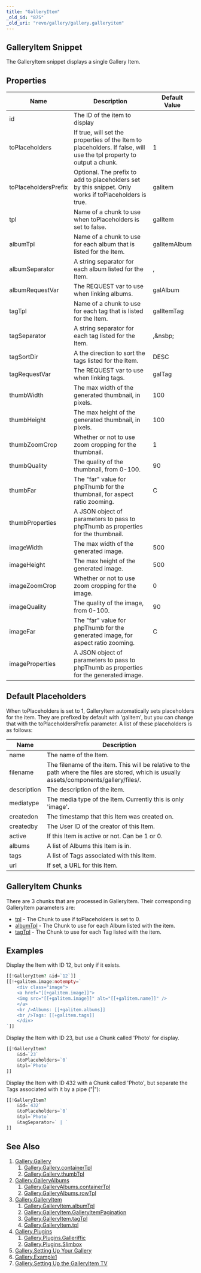 ```yaml
---
title: "GalleryItem"
_old_id: "875"
_old_uri: "revo/gallery/gallery.galleryitem"
---
```


## GalleryItem Snippet

The GalleryItem snippet displays a single Gallery Item.

## Properties

| Name                 | Description                                                                                                          | Default Value |
| -------------------- | -------------------------------------------------------------------------------------------------------------------- | ------------- |
| id                   | The ID of the item to display                                                                                        |               |
| toPlaceholders       | If true, will set the properties of the Item to placeholders. If false, will use the tpl property to output a chunk. | 1             |
| toPlaceholdersPrefix | Optional. The prefix to add to placeholders set by this snippet. Only works if toPlaceholders is true.               | galitem       |
| tpl                  | Name of a chunk to use when toPlaceholders is set to false.                                                          | galItem       |
| albumTpl             | Name of a chunk to use for each album that is listed for the Item.                                                   | galItemAlbum  |
| albumSeparator       | A string separator for each album listed for the Item.                                                               | ,             |
| albumRequestVar      | The REQUEST var to use when linking albums.                                                                          | galAlbum      |
| tagTpl               | Name of a chunk to use for each tag that is listed for the Item.                                                     | galItemTag    |
| tagSeparator         | A string separator for each tag listed for the Item.                                                                 | ,&nsbp;       |
| tagSortDir           | A the direction to sort the tags listed for the Item.                                                                | DESC          |
| tagRequestVar        | The REQUEST var to use when linking tags.                                                                            | galTag        |
| thumbWidth           | The max width of the generated thumbnail, in pixels.                                                                 | 100           |
| thumbHeight          | The max height of the generated thumbnail, in pixels.                                                                | 100           |
| thumbZoomCrop        | Whether or not to use zoom cropping for the thumbnail.                                                               | 1             |
| thumbQuality         | The quality of the thumbnail, from 0-100.                                                                            | 90            |
| thumbFar             | The "far" value for phpThumb for the thumbnail, for aspect ratio zooming.                                            | C             |
| thumbProperties      | A JSON object of parameters to pass to phpThumb as properties for the thumbnail.                                     |               |
| imageWidth           | The max width of the generated image.                                                                                | 500           |
| imageHeight          | The max height of the generated image.                                                                               | 500           |
| imageZoomCrop        | Whether or not to use zoom cropping for the image.                                                                   | 0             |
| imageQuality         | The quality of the image, from 0-100.                                                                                | 90            |
| imageFar             | The "far" value for phpThumb for the generated image, for aspect ratio zooming.                                      | C             |
| imageProperties      | A JSON object of parameters to pass to phpThumb as properties for the generated image.                               |               |

## Default Placeholders

When toPlaceholders is set to 1, GalleryItem automatically sets placeholders for the item. They are prefixed by default with 'galitem', but you can change that with the toPlaceholdersPrefix parameter. A list of these placeholders is as follows:

| Name        | Description                                                                                                                                |
| ----------- | ------------------------------------------------------------------------------------------------------------------------------------------ |
| name        | The name of the Item.                                                                                                                      |
| filename    | The filename of the item. This will be relative to the path where the files are stored, which is usually assets/components/gallery/files/. |
| description | The description of the item.                                                                                                               |
| mediatype   | The media type of the Item. Currently this is only 'image'.                                                                                |
| createdon   | The timestamp that this Item was created on.                                                                                               |
| createdby   | The User ID of the creator of this Item.                                                                                                   |
| active      | If this Item is active or not. Can be 1 or 0.                                                                                              |
| albums      | A list of Albums this Item is in.                                                                                                          |
| tags        | A list of Tags associated with this Item.                                                                                                  |
| url         | If set, a URL for this Item.                                                                                                               |

## GalleryItem Chunks

There are 3 chunks that are processed in GalleryItem. Their corresponding GalleryItem parameters are:

- [tpl](extras/gallery/gallery.galleryitem/tpl "Gallery.GalleryItem.tpl") - The Chunk to use if toPlaceholders is set to 0.
- [albumTpl](extras/gallery/gallery.galleryitem/albumtpl "Gallery.GalleryItem.albumTpl") - The Chunk to use for each Album listed with the item.
- [tagTpl](extras/gallery/gallery.galleryitem/tagtpl "Gallery.GalleryItem.tagTpl") - The Chunk to use for each Tag listed with the item.

## Examples

Display the Item with ID 12, but only if it exists.

``` php
[[!GalleryItem? &id=`12`]]
[[!+galitem.image:notempty=`
    <div class="image">
    <a href="[[+galitem.image]]">
    <img src="[[+galitem.image]]" alt="[[+galitem.name]]" />
    </a>
    <br />Albums: [[+galitem.albums]]
    <br />Tags: [[+galitem.tags]]
    </div>
`]]
```

Display the Item with ID 23, but use a Chunk called 'Photo' for display.

``` php
[[!GalleryItem?
    &id=`23`
    &toPlaceholders=`0`
    &tpl=`Photo`
]]
```

Display the Item with ID 432 with a Chunk called 'Photo', but separate the Tags associated with it by a pipe ("|"):

``` php
[[!GalleryItem?
    &id=`432`
    &toPlaceholders=`0`
    &tpl=`Photo`
    &tagSeparator=` | `
]]
```

## See Also

1. [Gallery.Gallery](extras/gallery/gallery/index)
    1. [Gallery.Gallery.containerTpl](extras/gallery/gallery/containertpl)
    2. [Gallery.Gallery.thumbTpl](extras/gallery/gallery/thumbtpl)
2. [Gallery.GalleryAlbums](extras/gallery/gallery.galleryalbums)
    1. [Gallery.GalleryAlbums.containerTpl](extras/gallery/gallery.galleryalbums/containertpl)
    2. [Gallery.GalleryAlbums.rowTpl](extras/gallery/gallery.galleryalbums/rowtpl)
3. [Gallery.GalleryItem](extras/gallery/gallery.galleryitem)
    1. [Gallery.GalleryItem.albumTpl](extras/gallery/gallery.galleryitem/albumtpl)
    2. [Gallery.GalleryItem.GalleryItemPagination](extras/gallery/gallery.galleryitem/galleryitempagination)
    3. [Gallery.GalleryItem.tagTpl](extras/gallery/gallery.galleryitem/tagtpl)
    4. [Gallery.GalleryItem.tpl](extras/gallery/gallery.galleryitem/tpl)
4. [Gallery.Plugins](extras/gallery/gallery.plugins)
    1. [Gallery.Plugins.Galleriffic](extras/gallery/gallery.plugins/galleriffic)
    2. [Gallery.Plugins.Slimbox](extras/gallery/gallery.plugins/slimbox)
5. [Gallery.Setting Up Your Gallery](extras/gallery/gallery.setting-up-your-gallery)
6. [Gallery.Example1](extras/gallery/gallery.example1)
7. [Gallery.Setting Up the GalleryItem TV](extras/gallery/gallery.setting-up-the-galleryitem-tv)
